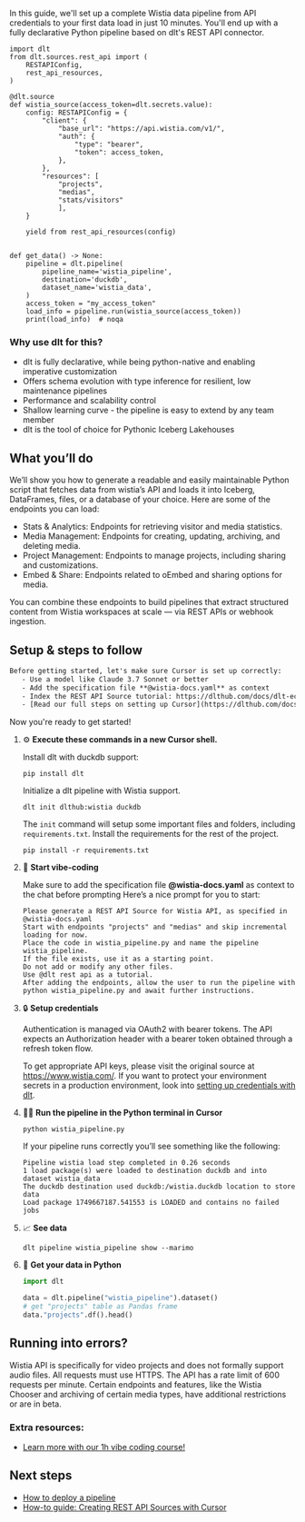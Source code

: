 In this guide, we'll set up a complete Wistia data pipeline from API credentials to your first data load in just 10 minutes. You'll end up with a fully declarative Python pipeline based on dlt's REST API connector.

```python-outcome
import dlt
from dlt.sources.rest_api import (
    RESTAPIConfig,
    rest_api_resources,
)

@dlt.source
def wistia_source(access_token=dlt.secrets.value):
    config: RESTAPIConfig = {
        "client": {
            "base_url": "https://api.wistia.com/v1/",
            "auth": {
                "type": "bearer",
                "token": access_token,
            },
        },
        "resources": [
            "projects",
            "medias",
            "stats/visitors"
            ],
    }

    yield from rest_api_resources(config)


def get_data() -> None:
    pipeline = dlt.pipeline(
        pipeline_name='wistia_pipeline',
        destination='duckdb',
        dataset_name='wistia_data', 
    )
    access_token = "my_access_token"
    load_info = pipeline.run(wistia_source(access_token))
    print(load_info)  # noqa
```

### Why use dlt for this?

- dlt is fully declarative, while being python-native and enabling imperative customization
- Offers schema evolution with type inference for resilient, low maintenance pipelines
- Performance and scalability control
- Shallow learning curve - the pipeline is easy to extend by any team member
- dlt is the tool of choice for Pythonic Iceberg Lakehouses

## What you’ll do

We’ll show you how to generate a readable and easily maintainable Python script that fetches data from wistia’s API and loads it into Iceberg, DataFrames, files, or a database of your choice. Here are some of the endpoints you can load:

- Stats & Analytics: Endpoints for retrieving visitor and media statistics.
- Media Management: Endpoints for creating, updating, archiving, and deleting media.
- Project Management: Endpoints to manage projects, including sharing and customizations.
- Embed & Share: Endpoints related to oEmbed and sharing options for media.

You can combine these endpoints to build pipelines that extract structured content from Wistia workspaces at scale — via REST APIs or webhook ingestion.

## Setup & steps to follow

```default
Before getting started, let's make sure Cursor is set up correctly:
   - Use a model like Claude 3.7 Sonnet or better
   - Add the specification file **@wistia-docs.yaml** as context
   - Index the REST API Source tutorial: https://dlthub.com/docs/dlt-ecosystem/verified-sources/rest_api/ and add it to context as **@dlt rest api**
   - [Read our full steps on setting up Cursor](https://dlthub.com/docs/dlt-ecosystem/llm-tooling/cursor-restapi#23-configuring-cursor-with-documentation)
```

Now you're ready to get started! 

1. ⚙️ **Execute these commands in a new Cursor shell.**
    
    Install dlt with duckdb support:
    ```shell
    pip install dlt
    ```

    Initialize a dlt pipeline with Wistia support.
    ```shell
    dlt init dlthub:wistia duckdb
    ```

    The `init` command will setup some important files and folders, including `requirements.txt`. Install the requirements for the rest of the project.
    ```shell
    pip install -r requirements.txt
    ```
    
2. 🤠 **Start vibe-coding**
    
    Make sure to add the specification file **@wistia-docs.yaml** as context to the chat before prompting
    Here’s a nice prompt for you to start: 
    
    ```prompt
    Please generate a REST API Source for Wistia API, as specified in @wistia-docs.yaml 
    Start with endpoints "projects" and "medias" and skip incremental loading for now. 
    Place the code in wistia_pipeline.py and name the pipeline wistia_pipeline. 
    If the file exists, use it as a starting point. 
    Do not add or modify any other files. 
    Use @dlt rest api as a tutorial. 
    After adding the endpoints, allow the user to run the pipeline with python wistia_pipeline.py and await further instructions.
    ```

    
3. 🔒 **Setup credentials** 
    
    Authentication is managed via OAuth2 with bearer tokens. The API expects an Authorization header with a bearer token obtained through a refresh token flow.
    
    To get appropriate API keys, please visit the original source at https://www.wistia.com/.
    If you want to protect your environment secrets in a production environment, look into [setting up credentials with dlt](https://dlthub.com/docs/walkthroughs/add_credentials).
    
4. 🏃‍♀️ **Run the pipeline in the Python terminal in Cursor**
    
    ```shell
    python wistia_pipeline.py
    ```
    
    If your pipeline runs correctly you’ll see something like the following:
    
    ```shell
    Pipeline wistia load step completed in 0.26 seconds
    1 load package(s) were loaded to destination duckdb and into dataset wistia_data
    The duckdb destination used duckdb:/wistia.duckdb location to store data
    Load package 1749667187.541553 is LOADED and contains no failed jobs
    ```
    
5. 📈 **See data**
    
    ```shell
    dlt pipeline wistia_pipeline show --marimo
    ```
    
6. 🐍 **Get your data in Python**
    
    ```python
    import dlt

   data = dlt.pipeline("wistia_pipeline").dataset()
   # get "projects" table as Pandas frame
   data."projects".df().head()
    ```

## Running into errors?

Wistia API is specifically for video projects and does not formally support audio files. All requests must use HTTPS. The API has a rate limit of 600 requests per minute. Certain endpoints and features, like the Wistia Chooser and archiving of certain media types, have additional restrictions or are in beta.

### Extra resources:

- [Learn more with our 1h vibe coding course!](https://www.youtube.com/watch?v=GGid70rnJuM)

## Next steps

- [How to deploy a pipeline](https://dlthub.com/docs/walkthroughs/deploy-a-pipeline)
- [How-to guide: Creating REST API Sources with Cursor](https://dlthub.com/docs/dlt-ecosystem/llm-tooling/cursor-restapi)